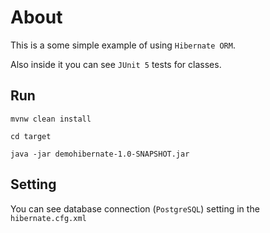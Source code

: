# About
This is a some simple example of using `Hibernate ORM`.

Also inside it you can see `JUnit 5` tests for classes.

## Run
``mvnw clean install`` 

``cd target`` 

``java -jar demohibernate-1.0-SNAPSHOT.jar``

## Setting
You can see database connection (`PostgreSQL`) setting in the `hibernate.cfg.xml`
